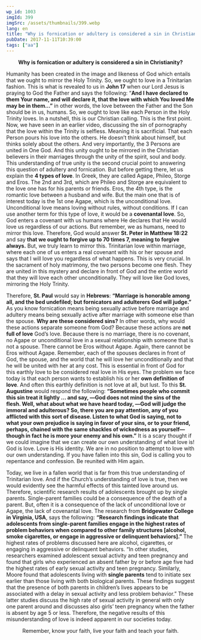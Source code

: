 ```yaml
---
wp_id: 1003
imgId: 399
imgSrc: /assets/thumbnails/399.webp
lang: en
title: "Why is fornication or adultery is considered a sin in Christianity?"
pubDate: 2017-11-11T10:39:00
tags: ["aa"]
---
```


<!-- page: 6 -->

<p style="text-align: center;"><strong>Why is fornication or adultery is considered a sin in Christianity?</strong></p>
<p>Humanity has been created in the image and likeness of God which entails that we ought to mirror the Holy Trinity. So, we ought to love in a Trinitarian fashion. This is what is revealed to us in <strong>John 17</strong> when our Lord Jesus is praying to God the Father and says the following: “<strong>And I have declared to them Your name, and will declare it, that the love with which You loved Me may be in them…&#8221;</strong> in other words, the love between the Father and the Son should be in us, humans. So, we ought to love like each Person in the Holy Trinity loves. In a nutshell, this is our Christian calling. This is the first point. Now, we have seen in an earlier video, discussing the sin of pornography that the love within the Trinity is selfless. Meaning it is sacrificial. That each Person pours his love into the others. He doesn’t think about himself, but thinks solely about the others. And very importantly, the 3 Persons are united in One God. And this unity ought to be mirrored in the Christian believers in their marriages through the unity of the spirit, soul and body. This understanding of true unity is the second crucial point to answering this question of adultery and fornication. But before getting there, let us explain the <strong>4 types of love</strong>. In Greek, they are called Agape, Phileo, Storge and Eros. The 2nd and 3rd, which are Phileo and Storge are equivalent to the love one has for his parents or friends. Eros, the 4th type, is the romantic love between a husband and wife. But the main one that is of interest today is the 1st one Agape, which is the unconditional love. Unconditional love means loving without rules, without conditions. If I can use another term for this type of love, it would be a <strong>covenantal love</strong>. So, God enters a covenant with us humans where He declares that He would love us regardless of our actions. But remember, we as humans, need to mirror this love. Therefore, God would answer <strong>St. Peter in Matthew 18:22</strong> and say <strong>that we ought to forgive up to 70 times 7, meaning to forgive always.</strong> But, we truly learn to mirror this. Trinitarian love within marriage, where each one of us enters a real covenant with his or her spouse and says that I will love you regardless of what happens. This is very crucial. In the sacrament of holy matrimony, the two persons become one flesh. They are united in this mystery and declare in front of God and the entire world that they will love each other unconditionally. They will love like God loves, mirroring the Holy Trinity.</p>
<p>Therefore, <strong>St. Paul</strong> would say in <strong>Hebrews</strong>: <strong>“Marriage is honorable among all, and the bed undefiled; but fornicators and adulterers God will judge.”</strong> As you know fornication means being sexually active before marriage and adultery means being sexually active after marriage with someone else than the spouse. <strong>Why are these considered sins?</strong> In other words, why would these actions separate someone from God? Because these actions are <strong>not full of love</strong> God’s love. Because there is no marriage, there is no covenant, no Agape or unconditional love in a sexual relationship with someone that is not a spouse. There cannot be Eros without Agape. Again, there cannot be Eros without Agape. Remember, each of the spouses declares in front of God, the spouse, and the world that he will love her unconditionally and that he will be united with her at any cost. This is essential in front of God for this earthly love to be considered real love in His eyes. The problem we face today is that each person wants to establish his or her <strong>own definition of love</strong>. And often this earthly definition is not love at all, but lust. To this <strong>St. Augustine</strong> would respond the following: <strong>“Sometimes people who commit this sin treat it lightly … and say, ―God does not mind the sins of the flesh. Well, what about what we have heard today, ―God will judge the immoral and adulterous? So, there you are pay attention, any of you afflicted with this sort of disease. Listen to what God is saying, not to what your own prejudice is saying in favor of your sins, or to your friend, perhaps, chained with the same shackles of wickedness as yourself—though in fact he is more your enemy and his own.”</strong> It is a scary thought if we could imagine that we can create our own understanding of what love is! God is love. Love is His identity. We are in no position to attempt to love with our own understanding. If you have fallen into this sin, God is calling you to repentance and confession. Be reunited with Him again.</p>
<p>Today, we live in a fallen world that is far from this true understanding of Trinitarian love. And if the Church’s understanding of love is true, then we would evidently see the harmful effects of this tainted love around us. Therefore, scientific research results of adolescents brought up by single parents. Single-parent families could be a consequence of the death of a parent. But, often it is a consequence of the lack of unconditional love or Agape, the lack of covenantal love. The research from <strong>Bridgewater College in Virginia, USA</strong>, says the following: <strong>“Research findings indicate that adolescents from single-parent families engage in the highest rates of problem behaviors when compared to other family structures [alcohol, smoke cigarettes, or engage in aggressive or delinquent behaviors].” </strong>The highest rates of problems discussed here are alcohol, cigarettes, or engaging in aggressive or delinquent behaviors. “In other studies, researchers examined adolescent sexual activity and teen pregnancy and found that girls who experienced an absent father by or before age five had the highest rates of early sexual activity and teen pregnancy. Similarly, Moore found that adolescents living with <strong>single parents</strong> tend to initiate sex earlier than those living with both biological parents. These findings suggest that the presence of both parents in children’s lives appears to be associated with a delay in sexual activity and less problem behavior.” These latter studies discuss the high rate of sexual activity in general with only one parent around and discusses also girls’ teen pregnancy when the father is absent by age 5 or less. Therefore, the negative results of this misunderstanding of love is indeed apparent in our societies today.</p>
<p style="text-align: center;">Remember, know your faith, live your faith and teach your faith.</p>
